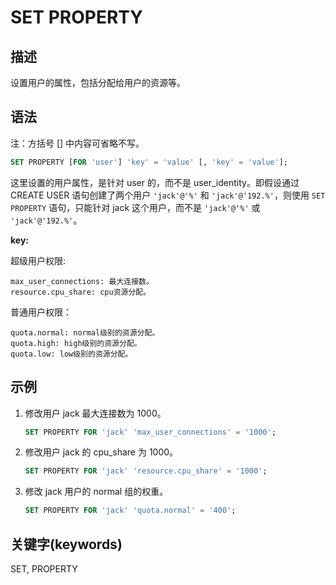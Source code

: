 # SET PROPERTY

## 描述

设置用户的属性，包括分配给用户的资源等。

## 语法

注：方括号 [] 中内容可省略不写。

```SQL
SET PROPERTY [FOR 'user'] 'key' = 'value' [, 'key' = 'value'];
```

这里设置的用户属性，是针对 user 的，而不是 user_identity。即假设通过 CREATE USER 语句创建了两个用户 `'jack'@'%'` 和 `'jack'@'192.%'`，则使用 `SET PROPERTY` 语句，只能针对 jack 这个用户，而不是 `'jack'@'%'` 或 `'jack'@'192.%'`。

**key:**

超级用户权限:

```plain text
max_user_connections: 最大连接数。
resource.cpu_share: cpu资源分配。
```

普通用户权限：

```plain text
quota.normal: normal级别的资源分配。
quota.high: high级别的资源分配。
quota.low: low级别的资源分配。
```

## 示例

1. 修改用户 jack 最大连接数为 1000。

    ```SQL
    SET PROPERTY FOR 'jack' 'max_user_connections' = '1000';
    ```

2. 修改用户 jack 的 cpu_share 为 1000。

    ```SQL
    SET PROPERTY FOR 'jack' 'resource.cpu_share' = '1000';
    ```

3. 修改 jack 用户的 normal 组的权重。

    ```SQL
    SET PROPERTY FOR 'jack' 'quota.normal' = '400';
    ```

## 关键字(keywords)

SET, PROPERTY
